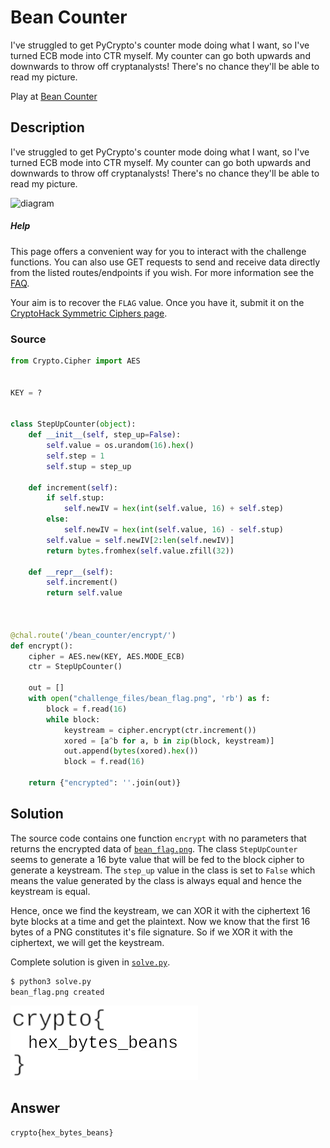 # Bean Counter

I've struggled to get PyCrypto's counter mode doing what I want, so I've turned ECB mode into CTR myself. My counter can go both upwards and downwards to throw off cryptanalysts! There's no chance they'll be able to read my picture.  

Play at [Bean Counter](https://aes.cryptohack.org/bean_counter)

## Description

I've struggled to get PyCrypto's counter mode doing what I want, so I've turned ECB mode into CTR myself. My counter can go both upwards and downwards to throw off cryptanalysts! There's no chance they'll be able to read my picture.

![diagram](https://aes.cryptohack.org/static/img/CTR_encryption.svg)

##### Help

This page offers a convenient way for you to interact with the challenge functions. You can also use GET requests to send and receive data directly from the listed routes/endpoints if you wish. For more information see the [FAQ](https://cryptohack.org/faq#blockciphers).

Your aim is to recover the `FLAG` value. Once you have it, submit it on the [CryptoHack Symmetric Ciphers page](https://cryptohack.org/challenges/aes).

### Source

```python
from Crypto.Cipher import AES


KEY = ?


class StepUpCounter(object):
    def __init__(self, step_up=False):
        self.value = os.urandom(16).hex()
        self.step = 1
        self.stup = step_up

    def increment(self):
        if self.stup:
            self.newIV = hex(int(self.value, 16) + self.step)
        else:
            self.newIV = hex(int(self.value, 16) - self.stup)
        self.value = self.newIV[2:len(self.newIV)]
        return bytes.fromhex(self.value.zfill(32))

    def __repr__(self):
        self.increment()
        return self.value



@chal.route('/bean_counter/encrypt/')
def encrypt():
    cipher = AES.new(KEY, AES.MODE_ECB)
    ctr = StepUpCounter()

    out = []
    with open("challenge_files/bean_flag.png", 'rb') as f:
        block = f.read(16)
        while block:
            keystream = cipher.encrypt(ctr.increment())
            xored = [a^b for a, b in zip(block, keystream)]
            out.append(bytes(xored).hex())
            block = f.read(16)

    return {"encrypted": ''.join(out)}
```

## Solution

The source code contains one function `encrypt` with no parameters that returns the encrypted data of [`bean_flag.png`](./bean_flag.png). The class `StepUpCounter` seems to generate a 16 byte value that will be fed to the block cipher to generate a keystream. The `step_up` value in the class is set to `False` which means the value generated by the class is always equal and hence the keystream is equal. 

Hence, once we find the keystream, we can XOR it with the ciphertext 16 byte blocks at a time and get the plaintext. Now we know that the first 16 bytes of a PNG constitutes it's file signature. So if we XOR it with the ciphertext, we will get the keystream.

Complete solution is given in [`solve.py`](./solve.py).

```bash
$ python3 solve.py
bean_flag.png created
```

![flag](./bean_flag.png)

## Answer

`crypto{hex_bytes_beans}`

